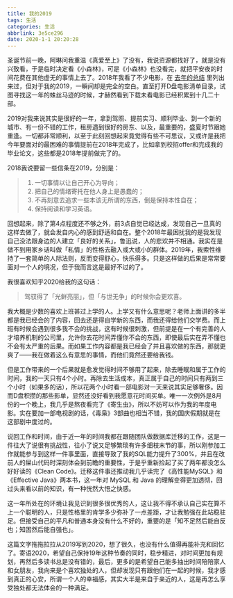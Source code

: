 ```yaml
---
title: 我的2019
tags: 生活
categories: 生活
abbrlink: 3e5ce296
date: 2020-1-1 20:20:28
---
```


圣诞节前一晚，阿琳问我重温《真爱至上》了没有，我说资源都找好了，就是没有兴致看，于是临时决定看《小森林》，可是《小森林》也没看完，就把平安夜的时间花费在其他虚无的事情上去了。2018年我看了不少电影，在 [去年的总结](../post/9484ec75.html) 里列出来过，但对于我的2019，一瞬间却是完全的空白。直至打开D盘电影清单目录，试图寻找这一年的蛛丝马迹的时候，才赫然看到下载未看电影已经积累到十几二十部。

<!-- more -->

2019对我来说其实是很好的一年，拿到驾照、提前实习、顺利毕业、到一个新的城市、有一份不错的工作，租房遇到很好的房东、以及，最重要的，盛夏时节跟她重逢。一切都非常顺利，以至于此刻回想起来竟觉得有些不可思议，又或许是我把今年要面对的最困难的事情提前在2018年完成了，比如拿到校招offer和完成我的毕业论文，这些都是2018年提前做完了的。

2018我说要留一些信条在2019，分别是：

> 1. 一切事情以让自己开心为导向；
> 2. 把自己的情绪寄托在他人身上是愚蠢的；
> 3. 不再刻意去追求一些本该无所谓的东西，倒是保持本性自在；
> 4. 保持阅读和学习英语。

回想起来，除了第4点程度还不够之外，前3点自觉已经达成，发现自己一旦真的这样去做了，就会发自内心的感到舒适和自在。整个2018年最困扰我的是我发现自己没法跟身边的人建立「良好的关系」，鲁迅说，人的悲欢并不相通。我实在是做不到用家乡话叫做「私情」的性格去融入或大或小的群体。2019年，我索性维持了一套简单的人际法则，反而变得舒心，快乐得多。只是这样做的后果是常常要面对一个人的境况，但于我而言这是最好不过的了。

我很喜欢知乎2020给我的这句话：

> 驾驭得了「光鲜亮丽」，但「与世无争」的时候你会更欢喜。

我大概是少数的喜欢上班甚过上学的人。上学又有什么意思呢？老师上面讲的多半都是我已经会的了内容，回去还是得自学新的东西，而我还得给他们交学费。而上班有时候会遇到很多我不会的挑战，这有时候很刺激，但前提是在一个有完善的人才培养机制的公司里，允许你去花时间弄懂你不会的东西，即使最后实在弄不懂也不会有太严重的后果。而如果工作内容都是我已经会了并且喜欢做的东西，那就更爽了——我在做着这么有意思的事情，而他们竟然还要给我钱。

但是工作带来的一个后果就是愈发觉得时间不够用了起来，除去睡眠和属于工作的时间，我的一天只有4个小时。再除去生活成本，真正属于自己的时间只有两到三个小时（如果多的话），所以花两个小时看一部电影对一天来说其实足够奢侈。因而D盘积攒的那些影单，显然还没好看到我愿意花时间买单。唯一一次例外是8月份的一个晚上，我几乎是熬夜看完了《寄生虫》，所以不妨可以作为我的年度电影。实在要加一部电视剧的话，《毒枭》3部曲也相当不错，我的国庆假期就是在这部剧中度过的。

说回工作和时间，由于近一年的时间我都在跟随团队做数据库迁移的工作，这是一件往大了说很有挑战性，往小了说又足够繁琐有许多细枝末节的事，所以刚参加工作就能参与到这样一件事里面，直接导致了我的SQL能力提升了300%，并且在改前人的屎山代码时深刻体会到前瞻的重要性，于是乎重新捡起了买了两年都没怎么好好读的《Clean Code》。迁移这件事还推动我几乎读完了《高性能MySQL》和《Effective Java》两本书，这一年对 MySQL 和 Java 的理解变得更加透彻，回过头来看以前的知识，有一种恍然大悟之快感。

这一年所处在的环境让我见识到很多很优秀的人，这让我不得不承认自己实在算不上一个聪明的人，只是性格里的肯学多少弥补了一点差距，才让我勉强在此站稳驻足。但接受自己的平凡和普通本身没有什么不好的，重要的是「知不足然后能自反也；知困然后能自强也」。

这篇文字拖拖拉拉从2019写到2020，想了很久，也没有什么值得再能补充和回忆了。寄语2020，希望自己保持19年这种节奏的同时，稳步精进，对时间更加有规划，再然后多读书总是没有错的，最后，更多的是希望自己能多抽出时间陪陪家人和女朋友，我向来是个喜欢独处的人，但却发现只有跟他们在一起的时候，我才感到真正的心安，所谓一个人的幸福感，其实大半是来自于亲近的人，这是再怎么享受独处都无法体会的一种满足。

